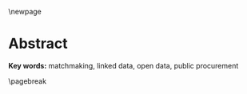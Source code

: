 \newpage

# Abstract

**Key words:** matchmaking, linked data, open data, public procurement

\pagebreak
